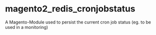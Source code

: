 # magento2_redis_cronjobstatus
A Magento-Module used to persist the current cron job status (eg. to be used in a monitoring)
